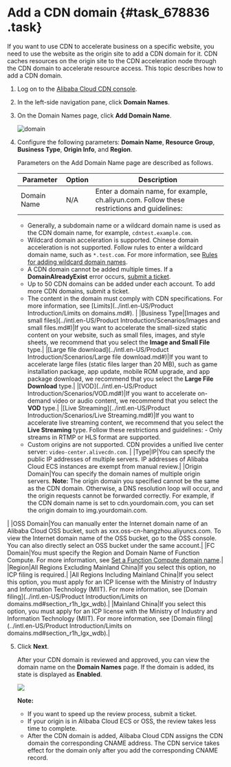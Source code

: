 # Add a CDN domain {#task_678836 .task}

If you want to use CDN to accelerate business on a specific website, you need to use the website as the origin site to add a CDN domain for it. CDN caches resources on the origin site to the CDN acceleration node through the CDN domain to accelerate resource access. This topic describes how to add a CDN domain.

1.  Log on to the [Alibaba Cloud CDN console](https://cdn.console.aliyun.com).
2.  In the left-side navigation pane, click **Domain Names**.
3.  On the Domain Names page, click **Add Domain Name**. 

    ![domain](http://static-aliyun-doc.oss-cn-hangzhou.aliyuncs.com/assets/img/545079/156776402658690_en-US.png)

4.  Configure the following parameters: **Domain Name**, **Resource Group**, **Business Type**, **Origin Info**, and **Region**. 

    Parameters on the Add Domain Name page are described as follows.

    |Parameter|Option|Description|
    |---------|------|-----------|
    |Domain Name|N/A| Enter a domain name, for example, ch.aliyun.com. Follow these restrictions and guidelines:

    -   Generally, a subdomain name or a wildcard domain name is used as the CDN domain name, for example, `cdntest.example.com`.
    -   Wildcard domain acceleration is supported. Chinese domain acceleration is not supported. Follow rules to enter a wildcard domain name, such as `*.test.com`. For more information, see [Rules for adding wildcard domain names](https://www.alibabacloud.com/help/faq-detail/40182.htm).
    -   A CDN domain cannot be added multiple times. If a **DomainAlreadyExist** error occurs, [submit a ticket](https://workorder-intl.console.aliyun.com/?spm=5176.2020520001.aliyun_topbar.18.dbd44bd3e4f845#/ticket/createIndex).
    -   Up to 50 CDN domains can be added under each account. To add more CDN domains, submit a ticket.
    -   The content in the domain must comply with CDN specifications. For more information, see [Limits](../intl.en-US/Product Introduction/Limits on domains.md#).
 |
    |Business Type|[Images and small files](../intl.en-US/Product Introduction/Scenarios/Images and small files.md#)|If you want to accelerate the small-sized static content on your website, such as small files, images, and style sheets, we recommend that you select the **Image and Small File** type.|
    |[Large file download](../intl.en-US/Product Introduction/Scenarios/Large file download.md#)|If you want to accelerate large files \(static files larger than 20 MB\), such as game installation package, app update, mobile ROM upgrade, and app package download, we recommend that you select the **Large File Download** type.|
    |[VOD](../intl.en-US/Product Introduction/Scenarios/VOD.md#)|If you want to accelerate on-demand video or audio content, we recommend that you select the **VOD** type.|
    |[Live Streaming](../intl.en-US/Product Introduction/Scenarios/Live Streaming.md#)|If you want to accelerate live streaming content, we recommend that you select the **Live Streaming** type. Follow these restrictions and guidelines:     -   Only streams in RTMP or HLS format are supported.
    -   Custom origins are not supported. CDN provides a unified live center server: `video-center.alivecdn.com`.
 |
    |Type|IP|You can specify the public IP addresses of multiple servers. IP addresses of Alibaba Cloud ECS instances are exempt from manual review.|
    |Origin Domain|You can specify the domain names of multiple origin servers. **Note:** The origin domain you specified cannot be the same as the CDN domain. Otherwise, a DNS resolution loop will occur, and the origin requests cannot be forwarded correctly. For example, if the CDN domain name is set to cdn.yourdomain.com, you can set the origin domain to img.yourdomain.com.

 |
    |OSS Domain|You can manually enter the Internet domain name of an Alibaba Cloud OSS bucket, such as xxx.oss-cn-hangzhou.aliyuncs.com. To view the Internet domain name of the OSS bucket, go to the OSS console. You can also directly select an OSS bucket under the same account.|
    |FC Domain|You must specify the Region and Domain Name of Function Compute. For more information, see [Set a Function Compute domain name](https://www.alibabacloud.com/help/doc-detail/90759.htm).|
    |Region|All Regions Excluding Mainland China|If you select this option, no ICP filing is required.|
    |All Regions Including Mainland China|If you select this option, you must apply for an ICP license with the Ministry of Industry and Information Technology \(MIIT\). For more information, see [Domain filing](../intl.en-US/Product Introduction/Limits on domains.md#section_r1h_lgx_wdb).|
    |Mainland China|If you select this option, you must apply for an ICP license with the Ministry of Industry and Information Technology \(MIIT\). For more information, see [Domain filing](../intl.en-US/Product Introduction/Limits on domains.md#section_r1h_lgx_wdb).|

5.  Click **Next**. 

    After your CDN domain is reviewed and approved, you can view the domain name on the **Domain Names** page. If the domain is added, its state is displayed as **Enabled**.

    ![](http://static-aliyun-doc.oss-cn-hangzhou.aliyuncs.com/assets/img/545079/156776402658691_en-US.png)

    **Note:** 

    -   If you want to speed up the review process, submit a ticket.
    -   If your origin is in Alibaba Cloud ECS or OSS, the review takes less time to complete.
    -   After the CDN domain is added, Alibaba Cloud CDN assigns the CDN domain the corresponding CNAME address. The CDN service takes effect for the domain only after you add the corresponding CNAME record.

